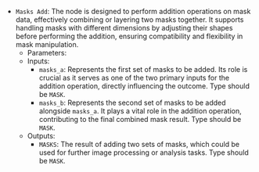 - `Masks Add`: The node is designed to perform addition operations on mask data, effectively combining or layering two masks together. It supports handling masks with different dimensions by adjusting their shapes before performing the addition, ensuring compatibility and flexibility in mask manipulation.
    - Parameters:
    - Inputs:
        - `masks_a`: Represents the first set of masks to be added. Its role is crucial as it serves as one of the two primary inputs for the addition operation, directly influencing the outcome. Type should be `MASK`.
        - `masks_b`: Represents the second set of masks to be added alongside `masks_a`. It plays a vital role in the addition operation, contributing to the final combined mask result. Type should be `MASK`.
    - Outputs:
        - `MASKS`: The result of adding two sets of masks, which could be used for further image processing or analysis tasks. Type should be `MASK`.
